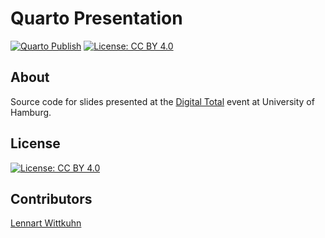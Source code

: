 # Quarto Presentation

[![Quarto Publish](https://github.com/lnnrtwttkhn/digital-total/actions/workflows/publish.yml/badge.svg)](https://github.com/lnnrtwttkhn/digital-total/actions/workflows/publish.yml)
[![License: CC BY 4.0](https://img.shields.io/badge/License-CC_BY_4.0-lightgrey.svg)](https://creativecommons.org/licenses/by/4.0/)

## About

Source code for slides presented at the [Digital Total](https://www.hcds.uni-hamburg.de/en/current/all-events/digital-total.html) event at University of Hamburg.

## License

[![License: CC BY 4.0](https://img.shields.io/badge/License-CC_BY_4.0-lightgrey.svg)](https://creativecommons.org/licenses/by/4.0/)

## Contributors

[Lennart Wittkuhn](mailto:lennart.wittkuhn@uni-hamburg.de)
